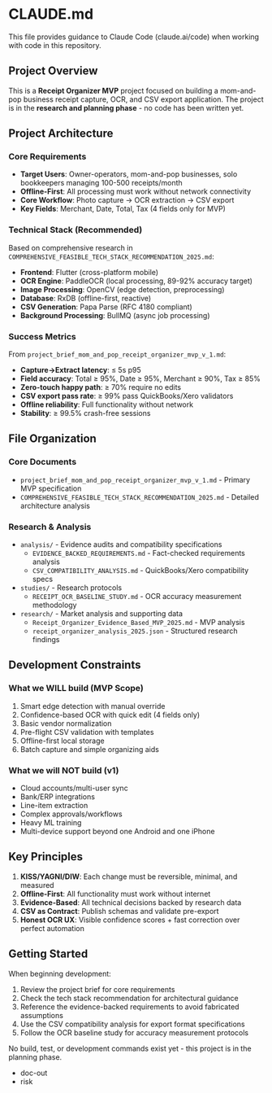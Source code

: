# CLAUDE.md

This file provides guidance to Claude Code (claude.ai/code) when working with code in this repository.

## Project Overview

This is a **Receipt Organizer MVP** project focused on building a mom-and-pop business receipt capture, OCR, and CSV export application. The project is in the **research and planning phase** - no code has been written yet.

## Project Architecture

### Core Requirements
- **Target Users**: Owner-operators, mom-and-pop businesses, solo bookkeepers managing 100-500 receipts/month
- **Offline-First**: All processing must work without network connectivity
- **Core Workflow**: Photo capture → OCR extraction → CSV export
- **Key Fields**: Merchant, Date, Total, Tax (4 fields only for MVP)

### Technical Stack (Recommended)
Based on comprehensive research in `COMPREHENSIVE_FEASIBLE_TECH_STACK_RECOMMENDATION_2025.md`:

- **Frontend**: Flutter (cross-platform mobile)
- **OCR Engine**: PaddleOCR (local processing, 89-92% accuracy target)
- **Image Processing**: OpenCV (edge detection, preprocessing)
- **Database**: RxDB (offline-first, reactive)
- **CSV Generation**: Papa Parse (RFC 4180 compliant)
- **Background Processing**: BullMQ (async job processing)

### Success Metrics
From `project_brief_mom_and_pop_receipt_organizer_mvp_v_1.md`:

- **Capture→Extract latency**: ≤ 5s p95
- **Field accuracy**: Total ≥ 95%, Date ≥ 95%, Merchant ≥ 90%, Tax ≥ 85%
- **Zero-touch happy path**: ≥ 70% require no edits
- **CSV export pass rate**: ≥ 99% pass QuickBooks/Xero validators
- **Offline reliability**: Full functionality without network
- **Stability**: ≥ 99.5% crash-free sessions

## File Organization

### Core Documents
- `project_brief_mom_and_pop_receipt_organizer_mvp_v_1.md` - Primary MVP specification
- `COMPREHENSIVE_FEASIBLE_TECH_STACK_RECOMMENDATION_2025.md` - Detailed architecture analysis

### Research & Analysis
- `analysis/` - Evidence audits and compatibility specifications
  - `EVIDENCE_BACKED_REQUIREMENTS.md` - Fact-checked requirements analysis
  - `CSV_COMPATIBILITY_ANALYSIS.md` - QuickBooks/Xero compatibility specs
- `studies/` - Research protocols
  - `RECEIPT_OCR_BASELINE_STUDY.md` - OCR accuracy measurement methodology
- `research/` - Market analysis and supporting data
  - `Receipt_Organizer_Evidence_Based_MVP_2025.md` - MVP analysis
  - `receipt_organizer_analysis_2025.json` - Structured research findings

## Development Constraints

### What we WILL build (MVP Scope)
1. Smart edge detection with manual override
2. Confidence-based OCR with quick edit (4 fields only)
3. Basic vendor normalization
4. Pre-flight CSV validation with templates
5. Offline-first local storage
6. Batch capture and simple organizing aids

### What we will NOT build (v1)
- Cloud accounts/multi-user sync
- Bank/ERP integrations
- Line-item extraction
- Complex approvals/workflows
- Heavy ML training
- Multi-device support beyond one Android and one iPhone

## Key Principles

1. **KISS/YAGNI/DIW**: Each change must be reversible, minimal, and measured
2. **Offline-First**: All functionality must work without internet
3. **Evidence-Based**: All technical decisions backed by research data
4. **CSV as Contract**: Publish schemas and validate pre-export
5. **Honest OCR UX**: Visible confidence scores + fast correction over perfect automation

## Getting Started

When beginning development:
1. Review the project brief for core requirements
2. Check the tech stack recommendation for architectural guidance  
3. Reference the evidence-backed requirements to avoid fabricated assumptions
4. Use the CSV compatibility analysis for export format specifications
5. Follow the OCR baseline study for accuracy measurement protocols

No build, test, or development commands exist yet - this project is in the planning phase.
- doc-out
- risk
